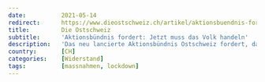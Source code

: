 ```yaml
---
date:          2021-05-14
redirect:      https://www.dieostschweiz.ch/artikel/aktionsbuendnis-fordert-jetzt-muss-das-volk-handeln-y9R3nR4
title:         Die Ostschweiz
subtitle:      'Aktionsbündnis fordert: Jetzt muss das Volk handeln'
description:   'Das neu lancierte Aktionsbündnis Ostschweiz fordert, dass der Lockdown sowie sämtliche Zwangsmassnahmen so schnell wie möglich beendet werden. Initiant der politischen Bewegung ist der kybun-Patron Karl Müller. Er und seine Mitstreiter konnten bereits über 2’700 Sympathisanten mobilisieren.'
country:       [CH]
categories:    [Widerstand]
tags:          [massnahmen, lockdown]
---
```

